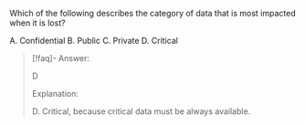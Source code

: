 
Which of the following describes the category of data that is most impacted when it is lost? 

A. Confidential 
B. Public 
C. Private 
D. Critical

> [!faq]- Answer: 
> 
> D 
> 
> Explanation: 
> 
> D. Critical, because critical data must be always available.
